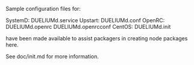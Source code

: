 Sample configuration files for:

SystemD: DUELIUMd.service
Upstart: DUELIUMd.conf
OpenRC:  DUELIUMd.openrc
         DUELIUMd.openrcconf
CentOS:  DUELIUMd.init

have been made available to assist packagers in creating node packages here.

See doc/init.md for more information.
